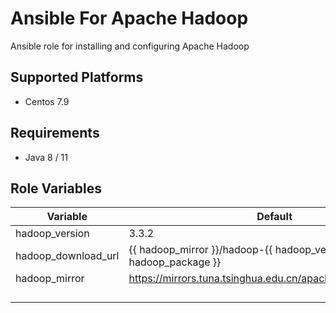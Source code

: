# Ansible For Apache Hadoop

Ansible role for installing and configuring Apache Hadoop



##  Supported Platforms

- Centos 7.9

    

##  Requirements

* Java 8 / 11

    

##  Role Variables



| Variable            | Default                                                      |
| ------------------- | ------------------------------------------------------------ |
| hadoop_version      | 3.3.2                                                        |
| hadoop_download_url | {{ hadoop_mirror }}/hadoop-{{ hadoop_version }}/{{ hadoop_package }} |
| hadoop_mirror       | https://mirrors.tuna.tsinghua.edu.cn/apache/hadoop/common    |
|                     |                                                              |
|                     |                                                              |
|                     |                                                              |
|                     |                                                              |

